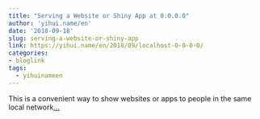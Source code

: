 ```yaml
---
title: "Serving a Website or Shiny App at 0.0.0.0"
author: 'yihui.name/en'
date: '2018-09-18'
slug: serving-a-website-or-shiny-app
link: https://yihui.name/en/2018/09/localhost-0-0-0-0/
categories:
- bloglink
tags:
  - yihuinameen
---
```


This is a convenient way to show websites or apps to people in the same local network[... <i class="fas fa-external-link-alt"></i>](https://yihui.name/en/2018/09/localhost-0-0-0-0/)

